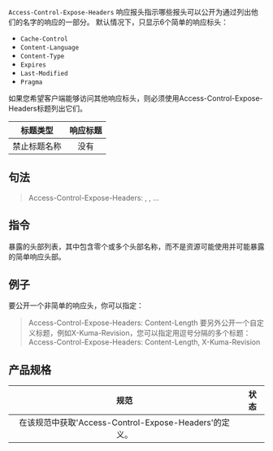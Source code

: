 `Access-Control-Expose-Headers` 响应报头指示哪些报头可以公开为通过列出他们的名字的响应的一部分。
默认情况下，只显示6个简单的响应标头：
- `Cache-Control`
- `Content-Language`
- `Content-Type`
- `Expires`
- `Last-Modified`
- `Pragma`
  
如果您希望客户端能够访问其他响应标头，则必须使用Access-Control-Expose-Headers标题列出它们。  
  
  |  标题类型  |  响应标题  |
  |:-------:|:--------:|
  |  禁止标题名称  |  没有  |


## 句法
> Access-Control-Expose-Headers: <header-name>, <header-name>, ...

## 指令
<header-name>暴露的头部列表，其中包含零个或多个头部名称，而不是资源可能使用并可能暴露的简单响应头部。

## 例子
要公开一个非简单的响应头，你可以指定：
> Access-Control-Expose-Headers: Content-Length
要另外公开一个自定义标题，例如X-Kuma-Revision，您可以指定用逗号分隔的多个标题：
> Access-Control-Expose-Headers: Content-Length, X-Kuma-Revision

## 产品规格
|  规范  |  状态  |
|:-------:|:--------:|
|  在该规范中获取'Access-Control-Expose-Headers'的定义。  |    |
  
